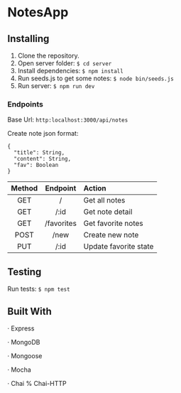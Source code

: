 # NotesApp

## Installing

1. Clone the repository.
2. Open server folder: ``` $ cd server ```
3. Install dependencies: ``` $ npm install ```
4. Run seeds.js to get some notes: ``` $ node bin/seeds.js ```
5. Run server: ``` $ npm run dev ```

### Endpoints

Base Url: ```http:localhost:3000/api/notes ```

Create note json format: 
``` 
{
  "title": String,
  "content": String,
  "fav": Boolean
} 
```

| Method | Endpoint | Action |
|:---:|:---:|:---|
|GET|/|Get all notes|
|GET|/:id|Get note detail|
|GET|/favorites|Get favorite notes|
|POST|/new|Create new note|
|PUT|/:id|Update favorite state|

## Testing

Run tests: ```$ npm test ```

## Built With

· Express

· MongoDB

· Mongoose

· Mocha

· Chai % Chai-HTTP
